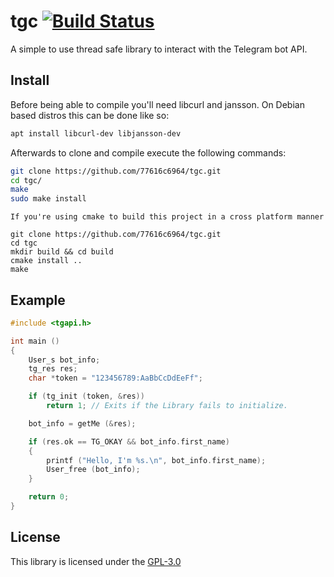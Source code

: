 # tgc [![Build Status](https://travis-ci.org/77616c6964/tgc.svg?branch=master)](https://travis-ci.org/dwyl/esta)
A simple to use thread safe library to interact with the Telegram bot API. 

## Install
Before being able to compile you'll need libcurl and jansson. On Debian based distros this can be done like so:
```bash
apt install libcurl-dev libjansson-dev
```

Afterwards to clone and compile execute the following commands:
```bash
git clone https://github.com/77616c6964/tgc.git
cd tgc/
make
sudo make install
```

```
If you're using cmake to build this project in a cross platform manner

git clone https://github.com/77616c6964/tgc.git
cd tgc
mkdir build && cd build
cmake install ..
make
```


## Example

```c
#include <tgapi.h>

int main ()
{
    User_s bot_info;
    tg_res res;
    char *token = "123456789:AaBbCcDdEeFf";

    if (tg_init (token, &res))
        return 1; // Exits if the Library fails to initialize.

    bot_info = getMe (&res);

    if (res.ok == TG_OKAY && bot_info.first_name)
    {
        printf ("Hello, I'm %s.\n", bot_info.first_name);
        User_free (bot_info);
    }

    return 0;
}
```

## License 
This library is licensed under the [GPL-3.0](https://opensource.org/licenses/GPL-3.0)
